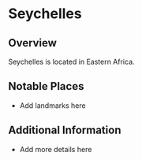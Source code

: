 # Seychelles
## Overview
Seychelles is located in Eastern Africa.

## Notable Places
- Add landmarks here

## Additional Information
- Add more details here
